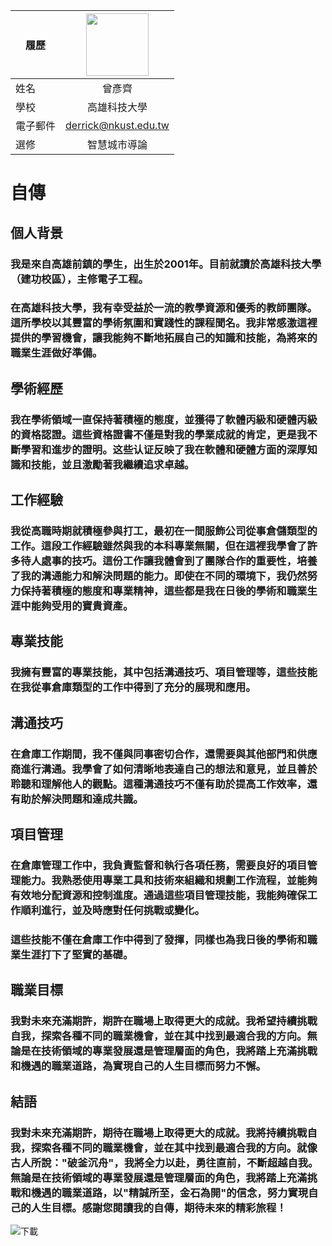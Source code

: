 |      履歷        |<img src="https://avatars.githubusercontent.com/u/22648375?v=4" width=100 height=100/>|
| ---------------- |:-----------------------------:|
| 姓名             | 曾彥齊                  |
| 學校             | 高雄科技大學                  |
| 電子郵件         | derrick@nkust.edu.tw          |
| 選修             | 智慧城市導論                  |
# 自傳
## 個人背景
### 我是來自高雄前鎮的學生，出生於2001年。目前就讀於高雄科技大學（建功校區），主修電子工程。
### 在高雄科技大學，我有幸受益於一流的教學資源和優秀的教師團隊。這所學校以其豐富的學術氛圍和實踐性的課程聞名。我非常感激這裡提供的學習機會，讓我能夠不斷地拓展自己的知識和技能，為將來的職業生涯做好準備。

## 學術經歷
### 我在學術領域一直保持著積極的態度，並獲得了軟體丙級和硬體丙級的資格認證。這些資格證書不僅是對我的學業成就的肯定，更是我不斷學習和進步的證明。这些认证反映了我在軟體和硬體方面的深厚知識和技能，並且激勵著我繼續追求卓越。

## 工作經驗
### 我從高職時期就積極參與打工，最初在一間服飾公司從事倉儲類型的工作。這段工作經驗雖然與我的本科專業無關，但在這裡我學會了許多待人處事的技巧。這份工作讓我體會到了團隊合作的重要性，培養了我的溝通能力和解決問題的能力。即使在不同的環境下，我仍然努力保持著積極的態度和專業精神，這些都是我在日後的學術和職業生涯中能夠受用的寶貴資產。

## 專業技能
### 我擁有豐富的專業技能，其中包括溝通技巧、項目管理等，這些技能在我從事倉庫類型的工作中得到了充分的展現和應用。

## 溝通技巧
### 在倉庫工作期間，我不僅與同事密切合作，還需要與其他部門和供應商進行溝通。我學會了如何清晰地表達自己的想法和意見，並且善於聆聽和理解他人的觀點。這種溝通技巧不僅有助於提高工作效率，還有助於解決問題和達成共識。

## 項目管理
### 在倉庫管理工作中，我負責監督和執行各項任務，需要良好的項目管理能力。我熟悉使用專業工具和技術來組織和規劃工作流程，並能夠有效地分配資源和控制進度。通過這些項目管理技能，我能夠確保工作順利進行，並及時應對任何挑戰或變化。

### 這些技能不僅在倉庫工作中得到了發揮，同樣也為我日後的學術和職業生涯打下了堅實的基礎。

## 職業目標
### 我對未來充滿期許，期許在職場上取得更大的成就。我希望持續挑戰自我，探索各種不同的職業機會，並在其中找到最適合我的方向。無論是在技術領域的專業發展還是管理層面的角色，我將踏上充滿挑戰和機遇的職業道路，為實現自己的人生目標而努力不懈。

## 結語
### 我對未來充滿期許，期待在職場上取得更大的成就。我將持續挑戰自我，探索各種不同的職業機會，並在其中找到最適合我的方向。就像古人所說："破釜沉舟"，我將全力以赴，勇往直前，不斷超越自我。無論是在技術領域的專業發展還是管理層面的角色，我將踏上充滿挑戰和機遇的職業道路，以"精誠所至，金石為開"的信念，努力實現自己的人生目標。感謝您閱讀我的自傳，期待未來的精彩旅程！
![下載](https://github.com/mapleasun/-/assets/161836653/e3c402ad-1d84-4054-90c5-5f0f095e0e8e)
